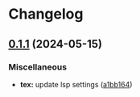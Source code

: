 # Changelog

## [0.1.1](https://github.com/engeir/stowfiles/compare/latexindent-v0.1.0...latexindent-v0.1.1) (2024-05-15)


### Miscellaneous

* **tex:** update lsp settings ([a1bb164](https://github.com/engeir/stowfiles/commit/a1bb1642a562de0a3fc162d4e17d61a4ab3d16f7))
